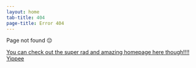 ```yaml
---
layout: home
tab-title: 404
page-title: Error 404
---
```


Page not found 😔

[You can check out the super rad and amazing homepage here though!!!! Yippee](/)
